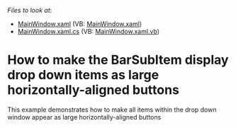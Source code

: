 <!-- default file list -->
*Files to look at*:

* [MainWindow.xaml](./CS/MainWindow.xaml) (VB: [MainWindow.xaml](./VB/MainWindow.xaml))
* [MainWindow.xaml.cs](./CS/MainWindow.xaml.cs) (VB: [MainWindow.xaml.vb](./VB/MainWindow.xaml.vb))
<!-- default file list end -->
# How to make the BarSubItem display drop down items as large horizontally-aligned buttons


<p>This example demonstrates how to make all items within the drop down window appear as large horizontally-aligned buttons</p>

<br/>


